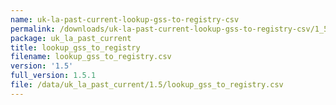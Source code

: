 ```yaml
---
name: uk-la-past-current-lookup-gss-to-registry-csv
permalink: /downloads/uk-la-past-current-lookup-gss-to-registry-csv/1_5
package: uk_la_past_current
title: lookup_gss_to_registry
filename: lookup_gss_to_registry.csv
version: '1.5'
full_version: 1.5.1
file: /data/uk_la_past_current/1.5/lookup_gss_to_registry.csv
---
```

